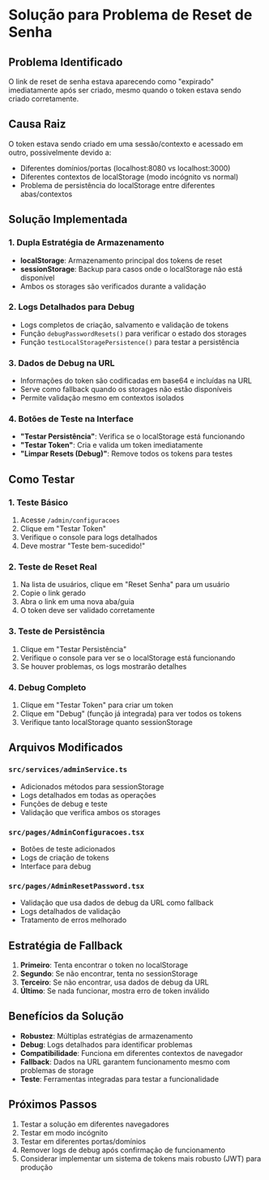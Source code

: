 # Solução para Problema de Reset de Senha

## Problema Identificado
O link de reset de senha estava aparecendo como "expirado" imediatamente após ser criado, mesmo quando o token estava sendo criado corretamente.

## Causa Raiz
O token estava sendo criado em uma sessão/contexto e acessado em outro, possivelmente devido a:
- Diferentes domínios/portas (localhost:8080 vs localhost:3000)
- Diferentes contextos de localStorage (modo incógnito vs normal)
- Problema de persistência do localStorage entre diferentes abas/contextos

## Solução Implementada

### 1. Dupla Estratégia de Armazenamento
- **localStorage**: Armazenamento principal dos tokens de reset
- **sessionStorage**: Backup para casos onde o localStorage não está disponível
- Ambos os storages são verificados durante a validação

### 2. Logs Detalhados para Debug
- Logs completos de criação, salvamento e validação de tokens
- Função `debugPasswordResets()` para verificar o estado dos storages
- Função `testLocalStoragePersistence()` para testar a persistência

### 3. Dados de Debug na URL
- Informações do token são codificadas em base64 e incluídas na URL
- Serve como fallback quando os storages não estão disponíveis
- Permite validação mesmo em contextos isolados

### 4. Botões de Teste na Interface
- **"Testar Persistência"**: Verifica se o localStorage está funcionando
- **"Testar Token"**: Cria e valida um token imediatamente
- **"Limpar Resets (Debug)"**: Remove todos os tokens para testes

## Como Testar

### 1. Teste Básico
1. Acesse `/admin/configuracoes`
2. Clique em "Testar Token" 
3. Verifique o console para logs detalhados
4. Deve mostrar "Teste bem-sucedido!"

### 2. Teste de Reset Real
1. Na lista de usuários, clique em "Reset Senha" para um usuário
2. Copie o link gerado
3. Abra o link em uma nova aba/guia
4. O token deve ser validado corretamente

### 3. Teste de Persistência
1. Clique em "Testar Persistência"
2. Verifique o console para ver se o localStorage está funcionando
3. Se houver problemas, os logs mostrarão detalhes

### 4. Debug Completo
1. Clique em "Testar Token" para criar um token
2. Clique em "Debug" (função já integrada) para ver todos os tokens
3. Verifique tanto localStorage quanto sessionStorage

## Arquivos Modificados

### `src/services/adminService.ts`
- Adicionados métodos para sessionStorage
- Logs detalhados em todas as operações
- Funções de debug e teste
- Validação que verifica ambos os storages

### `src/pages/AdminConfiguracoes.tsx`
- Botões de teste adicionados
- Logs de criação de tokens
- Interface para debug

### `src/pages/AdminResetPassword.tsx`
- Validação que usa dados de debug da URL como fallback
- Logs detalhados de validação
- Tratamento de erros melhorado

## Estratégia de Fallback

1. **Primeiro**: Tenta encontrar o token no localStorage
2. **Segundo**: Se não encontrar, tenta no sessionStorage
3. **Terceiro**: Se não encontrar, usa dados de debug da URL
4. **Último**: Se nada funcionar, mostra erro de token inválido

## Benefícios da Solução

- **Robustez**: Múltiplas estratégias de armazenamento
- **Debug**: Logs detalhados para identificar problemas
- **Compatibilidade**: Funciona em diferentes contextos de navegador
- **Fallback**: Dados na URL garantem funcionamento mesmo com problemas de storage
- **Teste**: Ferramentas integradas para testar a funcionalidade

## Próximos Passos

1. Testar a solução em diferentes navegadores
2. Testar em modo incógnito
3. Testar em diferentes portas/domínios
4. Remover logs de debug após confirmação de funcionamento
5. Considerar implementar um sistema de tokens mais robusto (JWT) para produção
